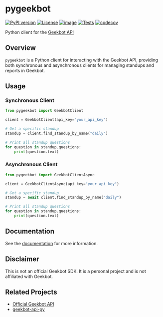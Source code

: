 # pygeekbot

[![PyPI version](https://img.shields.io/pypi/v/pygeekbot.svg)](https://pypi.org/project/pygeekbot/)
[![License](https://img.shields.io/badge/License-MIT-yellow.svg)](https://github.com/yaugenst/pygeekbot/blob/main/LICENSE)
[![image](https://img.shields.io/pypi/pyversions/pygeekbot.svg)](https://pypi.python.org/pypi/pygeekbot)
[![Tests](https://github.com/yaugenst/pygeekbot/actions/workflows/test.yml/badge.svg)](https://github.com/yaugenst/pygeekbot/actions/workflows/test.yml)
[![codecov](https://codecov.io/gh/yaugenst/pygeekbot/branch/main/graph/badge.svg)](https://codecov.io/gh/yaugenst/pygeekbot)

Python client for the [Geekbot API](https://geekbot.com/developers/)

## Overview

`pygeekbot` is a Python client for interacting with the Geekbot API, providing both synchronous and asynchronous clients for managing standups and reports in Geekbot.

## Usage

### Synchronous Client

```python
from pygeekbot import GeekbotClient

client = GeekbotClient(api_key="your_api_key")

# Get a specific standup
standup = client.find_standup_by_name("daily")

# Print all standup questions
for question in standup.questions:
    print(question.text)
```

### Asynchronous Client

```python
from pygeekbot import GeekbotClientAsync

client = GeekbotClientAsync(api_key="your_api_key")

# Get a specific standup
standup = await client.find_standup_by_name("daily")

# Print all standup questions
for question in standup.questions:
    print(question.text)
```

## Documentation

See the [documentation](https://yaugenst.github.io/pygeekbot) for more information.

## Disclaimer

This is not an official Geekbot SDK.
It is a personal project and is not affiliated with Geekbot.

## Related Projects

- [Official Geekbot API](https://geekbot.com/developers/)
- [geekbot-api-py](https://github.com/andrewthetechie/geekbot-api-py)
